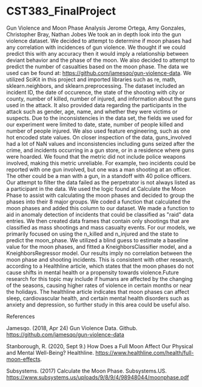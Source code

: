 # CST383_FinalProject
Gun Violence and Moon Phase Analysis
Jerome Ortega, Amy Gonzales, Christopher Bray, Nathan Jobes
We took an in depth look into the gun violence dataset. We decided to attempt to determine if moon phases had any correlation with incidences of gun violence. We thought if we could predict this with any accuracy then it would imply a relationship between deviant behavior and the phase of the moon. We also decided to attempt to predict the number of casualties based on the moon phase.
The data we used can be found at: https://github.com/jamesqo/gun-violence-data. We utilized SciKit in this project and imported libraries such as re, math, sklearn.neighbors, and sklearn.preprocessing. The dataset included an incident ID, the date of occurence, the state of the shooting with city or county, number of killed, number of injured, and information about the guns used in the attack. It also provided data regarding the participants in the attack such as gender, age, name, and whether they were victims or suspects. Due to the inconsistencies in the data set, the fields we used for our experiment were limited to date, state, number of people killed and number of people injured. We also used feature engineering, such as one hot encoded state values. 
On closer inspection of the data, guns_involved had a lot of NaN values and inconsistencies including guns seized after the crime, and incidents occurring in a gun store, or in a residence where guns were hoarded. We found that the metric did not include police weapons involved, making this metric unreliable. For example, two incidents could be reported with one gun involved, but one was a man shooting at an officer. The other could be a man with a gun, in a standoff with 40 police officers. Our attempt to filter the data failed as the perpetrator is not always listed as a participant in the data.
We used the logic found at Calculate the Moon Phase to assist with calculating the moon phases and decided to group the phases into their 8 major groups. We coded a function that calculated the moon phases and added this column to our dataset. We made a function to aid in anomaly detection of incidents that could be classified as "raid" data entries. We then created data frames that contain only shootings that are classified as mass shootings and mass casualty events. 
For our models, we primarily focused on using the n_killed and n_injured and the state to predict the moon_phase. We utilized a blind guess to estimate a baseline value for the moon phases, and fitted a KneighborsClassifier model, and a KneighborsRegressor model.
Our results imply no correlation between the moon phase and shooting incidents. This is consistent with other research, according to a Healthline article, which states that the moon phases do not cause shifts in mental health or a propensity towards violence.Future research for this topic may include if humans are affected by the changing of the seasons, causing higher rates of violence in certain months or near the holidays. The healthline article indicates that moon phases can affect sleep, cardiovascular health, and certain mental health disorders such as anxiety and depression, so further study in this area could be useful also.


References

Jamesqo. (2018, Apr 24) Gun Violence Data. Github. https://github.com/jamesqo/gun-violence-data

Stanborough, R. (2020, Sept 9.) How Does a Full Moon Affect Our Physical and Mental Well-Being? Healthline. https://www.healthline.com/health/full-moon-effects. 

Subsystems. (2017) Calculate the Moon Phase. Subsystems.US. https://www.subsystems.us/uploads/9/8/9/4/98948044/moonphase.pdf


